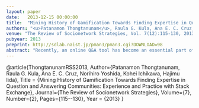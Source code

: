 ```yaml
---
layout: paper
date:   2013-12-15 00:00:00
title:  "Mining History of Gamification Towards Finding Expertise in Question and Answering Communities: Experience and Practice with Stack Exchange"
authors: "<u>Patanamon Thongtanunam</u>, Raula G. Kula, Ana E. C. Cruz, Norihiro Yoshida, Kohei Ichikawa, Hajimu Iida"
venue: "The Review of Socionetwork Strategies, Vol. 7(12):115-130, 2013"
pubyear: 2013
preprint: http://sdlab.naist.jp/pman3/pman3.cgi?DOWNLOAD=98
abstract: "Recently, an online Q&A tool has become an essential part of individual communities and organizations of experts on specific topics. Using the answers to questions about specific topics will help such communities work more efficiently in their fields. Currently, Q&A online communities are adopting gamification to engage users by granting awards to successful users. In this paper, we investigate how to mine award achievement histories to find expertise. We propose the use of sequence analysis and clustering techniques. Specifically, we study the history of Stack Exchange, a large Q&A community that employs gamification. To the best of our knowledge, this is the first study of using award achievement history to find expertise in Q&A communities."
---
```

@article{ThongtanunamRSS2013,
	Author={Patanamon Thongtanunam, Raula G. Kula, Ana E. C. Cruz, Norihiro Yoshida, Kohei Ichikawa, Hajimu Iida},
	Title = {Mining History of Gamification Towards Finding Expertise in Question and Answering Communities: Experience and Practice with Stack Exchange},
	Journal={The Review of Socionetwork Strategies},
	Volume={7},
	Number={2},
	Pages={115--130},
	Year = {2013}
}